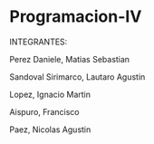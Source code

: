 # Programacion-IV

INTEGRANTES:

Perez Daniele, Matias Sebastian

Sandoval Sirimarco, Lautaro Agustin

Lopez, Ignacio Martin

Aispuro, Francisco

Paez, Nicolas Agustin
